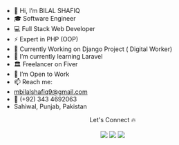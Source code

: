 - 👋 Hi, I’m BILAL SHAFIQ
- 🎓 Software Engineer
- 💻 Full Stack Web Developer
- ⚡ Expert in PHP (OOP)
- 👀 Currently Working on Django Project ( Digital Worker)
- 🌱 I’m currently learning Laravel
- 🏛 Freelancer on Fiver
- 💞️ I’m Open to Work
- 📫 Reach me: 
- mbilalshafiq9@gmail.com
- 📱 (+92) 343 4692063
- Sahiwal, Punjab, Pakistan

<p align="center" dir="auto"> Let's Connect <g-emoji class="g-emoji" alias="fire" fallback-src="https://github.githubassets.com/images/icons/emoji/unicode/1f525.png">🔥</g-emoji>
<br> <br>
  <a href="https://www.linkedin.com/in/bilal-shafique-28b1b2192/" rel="nofollow">
<img src="https://camo.githubusercontent.com/414e25b20d4063739d9cfe32c9acbaaca88ffd76022390e8c08a50be1d9f6cc0/68747470733a2f2f696d672e736869656c64732e696f2f62616467652f4c696e6b6564696e2d3030373742353f7374796c653d666f722d7468652d6261646765266c6f676f3d4c696e6b6564696e266c6f676f436f6c6f723d666666666666" data-canonical-src="https://img.shields.io/badge/Linkedin-0077B5?style=for-the-badge&amp;logo=Linkedin&amp;logoColor=ffffff" style="max-width: 100%;"></a>
<a href="mailto:mbilalshafiq9@gmail.com">
<img src="https://camo.githubusercontent.com/86dc8363bc09288c93d5afe62944c92c4dfa5ca87dee8e4888a98cd324d654dd/68747470733a2f2f696d672e736869656c64732e696f2f62616467652f476d61696c2d4434343633383f7374796c653d666f722d7468652d6261646765266c6f676f3d676d61696c266c6f676f436f6c6f723d666666666666" data-canonical-src="https://img.shields.io/badge/Gmail-D44638?style=for-the-badge&amp;logo=gmail&amp;logoColor=ffffff" style="max-width: 100%;"></a>
<a href="https://wa.me/923434692063?text=%23Github" rel="nofollow">
<img src="https://camo.githubusercontent.com/94fcf88389ab9d5b4c3dcf298e336b97e82f9b21bae16f45f07cff77541547fb/68747470733a2f2f696d672e736869656c64732e696f2f62616467652f436861742d3235443336363f7374796c653d666f722d7468652d6261646765266c6f676f3d5768617473417070266c6f676f436f6c6f723d666666666666" data-canonical-src="https://img.shields.io/badge/Chat-25D366?style=for-the-badge&amp;logo=WhatsApp&amp;logoColor=ffffff" style="max-width: 100%;"></a>
  </p>
